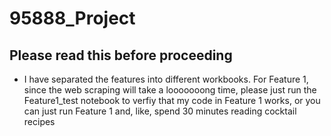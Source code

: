 # 95888_Project
## Please read this before proceeding
- I have separated the features into different workbooks. For Feature 1, since the web scraping will take a looooooong time, please just run the Feature1_test notebook to verfiy that my code in Feature 1 works, or you can just run Feature 1 and, like, spend 30 minutes reading cocktail recipes
